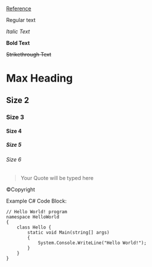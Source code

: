 [Reference](https://medium.com/analytics-vidhya/how-to-create-a-readme-md-file-8fb2e8ce24e3 'How to Create an MD File')

Regular text

_Italic Text_

**Bold Text**

~~Strikethrough Text~~

# Max Heading

## Size 2

### Size 3

#### Size 4

##### Size 5

###### Size 6

> Your Quote will be typed here

&copy;Copyright

Example C# Code Block:

```
// Hello World! program
namespace HelloWorld
{
    class Hello {
        static void Main(string[] args)
        {
            System.Console.WriteLine("Hello World!");
        }
    }
}
```
